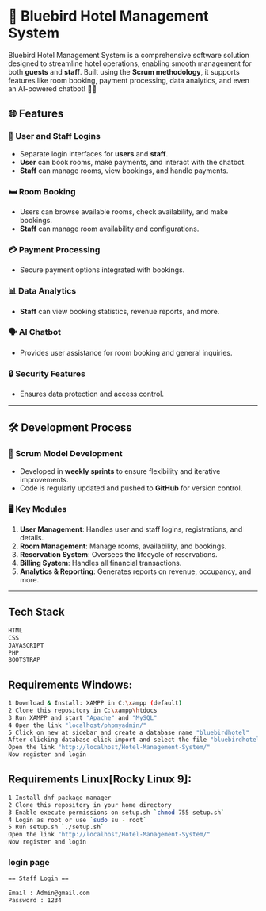 # 🏨 Bluebird Hotel Management System

Bluebird Hotel Management System is a comprehensive software solution designed to streamline hotel operations, enabling smooth management for both **guests** and **staff**. Built using the **Scrum methodology**, it supports features like room booking, payment processing, data analytics, and even an AI-powered chatbot! 🤖✨

## 🌐 Features

### 👥 User and Staff Logins
- Separate login interfaces for **users** and **staff**.  
- **User** can book rooms, make payments, and interact with the chatbot.  
- **Staff** can manage rooms, view bookings, and handle payments.  

### 🛏️ Room Booking
- Users can browse available rooms, check availability, and make bookings.  
- **Staff** can manage room availability and configurations.  

### 💳 Payment Processing
- Secure payment options integrated with bookings.  

### 📊 Data Analytics
- **Staff** can view booking statistics, revenue reports, and more.  

### 🗣️ AI Chatbot
- Provides user assistance for room booking and general inquiries.  

### 🔒 Security Features
- Ensures data protection and access control.  

---

## 🛠️ Development Process

### 🚀 Scrum Model Development
- Developed in **weekly sprints** to ensure flexibility and iterative improvements.
- Code is regularly updated and pushed to **GitHub** for version control.

### 🖥️ Key Modules
1. **User Management**: Handles user and staff logins, registrations, and details.
2. **Room Management**: Manage rooms, availability, and bookings.
3. **Reservation System**: Oversees the lifecycle of reservations.
4. **Billing System**: Handles all financial transactions.
5. **Analytics & Reporting**: Generates reports on revenue, occupancy, and more.

---
## Tech Stack 

```sh
HTML
CSS
JAVASCRIPT
PHP
BOOTSTRAP 
```

## Requirements Windows:

```sh
1 Download & Install: XAMPP in C:\xampp (default)
2 Clone this repository in C:\xampp\htdocs
3 Run XAMPP and start "Apache" and "MySQL"
4 Open the link "localhost/phpmyadmin/"
5 Click on new at sidebar and create a database name "bluebirdhotel"
After clicking database click import and select the file "bluebirdhotel.sql"
Open the link "http://localhost/Hotel-Management-System/"
Now register and login
```

## Requirements Linux[Rocky Linux 9]:

```sh
1 Install dnf package manager
2 Clone this repository in your home directory
3 Enable execute permissions on setup.sh `chmod 755 setup.sh`
4 Login as root or use `sudo su - root`
5 Run setup.sh `./setup.sh`
Open the link "http://localhost/Hotel-Management-System/"
Now register and login
```


### login page

```sh
== Staff Login ==

Email : Admin@gmail.com
Password : 1234
```
